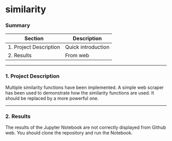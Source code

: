 # similarity

### Summary

| Section | Description |
| ------- | ----------- |
| 1. Project Description | Quick introduction |
| 2. Results | From web |

---
### 1. Project Description
Multiple similarity functions have been implemented.
A simple web scraper has been used to demonstrate how the similarity functions are used. It should be replaced by a more powerful one.

---
### 2. Results
The results of the Jupyter Notebook are not correctly displayed from Github web.
You should clone the repository and run the Notebook.
